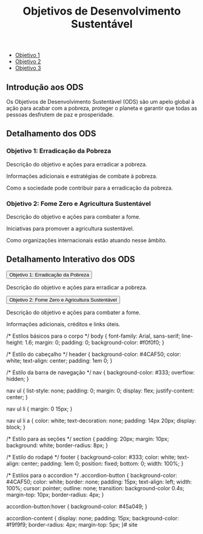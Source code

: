 <!DOCTYPE html>
<html lang="pt-br">
<head>
    <meta charset="UTF-8">
    <meta name="viewport" content="width=device-width, initial-scale=1.0">
    <title>Objetivos de Desenvolvimento Sustentável (ODS)</title>
    <link rel="stylesheet" href="styles.css">
</head>
<body>
    <header>
        <h1>Objetivos de Desenvolvimento Sustentável</h1>
    </header>
    <nav>
        <ul>
            <li><a href="#objetivo1">Objetivo 1</a></li>
            <li><a href="#objetivo2">Objetivo 2</a></li>
            <li><a href="#objetivo3">Objetivo 3</a></li>
            <!-- Adicione mais links para outros ODS conforme necessário -->
        </ul>
    </nav>
    <main>
        <section>
            <h2>Introdução aos ODS</h2>
            <p>Os Objetivos de Desenvolvimento Sustentável (ODS) são um apelo global à ação para acabar com a pobreza, proteger o planeta e garantir que todas as pessoas desfrutem de paz e prosperidade.</p>
        </section>
        <section>
            <h2>Detalhamento dos ODS</h2>
            <article id="objetivo1">
                <h3>Objetivo 1: Erradicação da Pobreza</h3>
                <p>Descrição do objetivo e ações para erradicar a pobreza.</p>
                <p>Informações adicionais e estratégias de combate à pobreza.</p>
                <p>Como a sociedade pode contribuir para a erradicação da pobreza.</p>
            </article>
            <article id="objetivo2">
                <h3>Objetivo 2: Fome Zero e Agricultura Sustentável</h3>
                <p>Descrição do objetivo e ações para combater a fome.</p>
                <p>Iniciativas para promover a agricultura sustentável.</p>
                <p>Como organizações internacionais estão atuando nesse âmbito.</p>
            </article>
            <!-- Continue adicionando artigos para os outros ODS -->
        </section>
        <section>
            <h2>Detalhamento Interativo dos ODS</h2>
            <div class="accordion">
                <button class="accordion-button">Objetivo 1: Erradicação da Pobreza</button>
                <div class="accordion-content">
                    <p>Descrição do objetivo e ações para erradicar a pobreza.</p>
                </div>
                <button class="accordion-button">Objetivo 2: Fome Zero e Agricultura Sustentável</button>
                <div class="accordion-content">
                    <p>Descrição do objetivo e ações para combater a fome.</p>
                </div>
                <!-- Continue adicionando botões e conteúdos para outros ODS -->
            </div>
        </section>
    </main>
    <footer>
        <p>Informações adicionais, créditos e links úteis.</p>
    </footer>
    <script>
        // Script para funcionalidade do accordion
        const accordions = document.querySelectorAll('.accordion-button');
        accordions.forEach(button => {
            button.addEventListener('click', () => {
                const content = button.nextElementSibling;
                content.style.display = content.style.display === 'block' ? 'none' : 'block';
            });
        });
    </script>
</body>
</html>
/* Estilos básicos para o corpo */
body {
    font-family: Arial, sans-serif;
    line-height: 1.6;
    margin: 0;
    padding: 0;
    background-color: #f0f0f0;
}

/* Estilo do cabeçalho */
header {
    background-color: #4CAF50;
    color: white;
    text-align: center;
    padding: 1em 0;
}

/* Estilo da barra de navegação */
nav {
    background-color: #333;
    overflow: hidden;
}

nav ul {
    list-style: none;
    padding: 0;
    margin: 0;
    display: flex;
    justify-content: center;
}

nav ul li {
    margin: 0 15px;
}

nav ul li a {
    color: white;
    text-decoration: none;
    padding: 14px 20px;
    display: block;
}

/* Estilo para as seções */
section {
    padding: 20px;
    margin: 10px;
    background: white;
    border-radius: 8px;
}

/* Estilo do rodapé */
footer {
    background-color: #333;
    color: white;
    text-align: center;
    padding: 1em 0;
    position: fixed;
    bottom: 0;
    width: 100%;
}

/* Estilos para o accordion */
.accordion-button {
    background-color: #4CAF50;
    color: white;
    border: none;
    padding: 15px;
    text-align: left;
    width: 100%;
    cursor: pointer;
    outline: none;
    transition: background-color 0.4s;
    margin-top: 10px;
    border-radius: 4px;
}

accordion-button:hover {
    background-color: #45a049;
}

accordion-content {
    display: none;
    padding: 15px;
    background-color: #f9f9f9;
    border-radius: 4px;
    margin-top: 5px;
}# site
